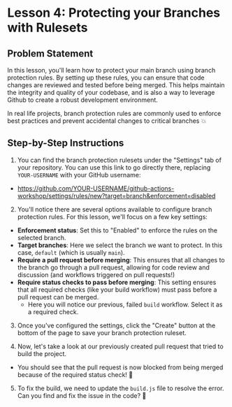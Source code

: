 # Lesson 4: Protecting your Branches with Rulesets

## Problem Statement

In this lesson, you'll learn how to protect your main branch using branch protection rules.
By setting up these rules, you can ensure that code changes are reviewed and tested before being merged.
This helps maintain the integrity and quality of your codebase, and is also a way to leverage Github to create a robust development environment.

In real life projects, branch protection rules are commonly used to enforce best practices and prevent accidental changes to critical branches 💥


## Step-by-Step Instructions

1. You can find the branch protection rulesets under the "Settings" tab of your repository. You can use this link to go directly there, replacing `YOUR-USERNAME` with your GitHub username:
- https://github.com/YOUR-USERNAME/github-actions-workshop/settings/rules/new?target=branch&enforcement=disabled

2. You'll notice there are several options available to configure branch protection rules. For this lesson, we'll focus on a few key settings:
- **Enforcement status**: Set this to "Enabled" to enforce the rules on the selected branch.
- **Target branches**: Here we select the branch we want to protect. In this case, `default` (which is usually `main`).
- **Require a pull request before merging**: This ensures that all changes to the branch go through a pull request, allowing for code review and discussion (and workflows triggered on pull requests!)
- **Require status checks to pass before merging**: This setting ensures that all required checks (like your build workflow) must pass before a pull request can be merged.
  - Here you will notice our previous, failed `build` workflow. Select it as a required check.

3. Once you've configured the settings, click the "Create" button at the bottom of the page to save your branch protection ruleset.

4. Now, let's take a look at our previously created pull request that tried to build the project.
- You should see that the pull request is now blocked from being merged because of the required status check! 🙅

5. To fix the build, we need to update the `build.js` file to resolve the error. Can you find and fix the issue in the code? 🔎
